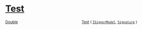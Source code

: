 # [Test](./DtwClassifier-100663859.md)



<sub>[Double](https://docs.microsoft.com/en-us/dotnet/api/System.Double)</sub><img width=200/><sub>[Test](./DtwClassifier-100663859.md) ( [`ISignerModel`](./../../../Pipeline/ISignerModel.md), [`Signature`](./../../../Signature.md) )</sub><br>


